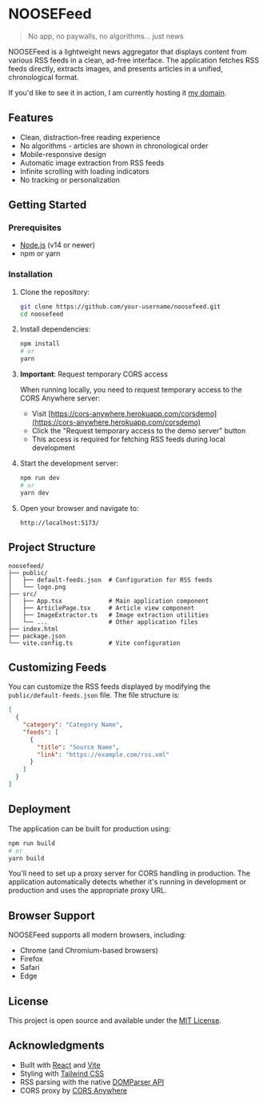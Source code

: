 # NOOSEFeed

> No app, no paywalls, no algorithms... just news

NOOSEFeed is a lightweight news aggregator that displays content from various RSS feeds in a clean, ad-free interface. The application fetches RSS feeds directly, extracts images, and presents articles in a unified, chronological format.

If you'd like to see it in action, I am currently hosting it [my domain](https://warriorlife.ca/).

## Features

- Clean, distraction-free reading experience
- No algorithms - articles are shown in chronological order
- Mobile-responsive design
- Automatic image extraction from RSS feeds
- Infinite scrolling with loading indicators
- No tracking or personalization

## Getting Started

### Prerequisites

- [Node.js](https://nodejs.org/) (v14 or newer)
- npm or yarn

### Installation

1. Clone the repository:
   ```bash
   git clone https://github.com/your-username/noosefeed.git
   cd noosefeed
   ```

2. Install dependencies:
   ```bash
   npm install
   # or
   yarn
   ```

3. **Important**: Request temporary CORS access

   When running locally, you need to request temporary access to the CORS Anywhere server:
   - Visit [https://cors-anywhere.herokuapp.com/corsdemo](https://cors-anywhere.herokuapp.com/corsdemo)
   - Click the "Request temporary access to the demo server" button
   - This access is required for fetching RSS feeds during local development

4. Start the development server:
   ```bash
   npm run dev
   # or
   yarn dev
   ```

5. Open your browser and navigate to:
   ```
   http://localhost:5173/
   ```

## Project Structure

```
noosefeed/
├── public/
│   ├── default-feeds.json  # Configuration for RSS feeds
│   └── logo.png
├── src/
│   ├── App.tsx             # Main application component
│   ├── ArticlePage.tsx     # Article view component
│   ├── ImageExtractor.ts   # Image extraction utilities
│   └── ...                 # Other application files
├── index.html
├── package.json
└── vite.config.ts          # Vite configuration
```

## Customizing Feeds

You can customize the RSS feeds displayed by modifying the `public/default-feeds.json` file. The file structure is:

```json
[
  {
    "category": "Category Name",
    "feeds": [
      {
        "title": "Source Name",
        "link": "https://example.com/rss.xml"
      }
    ]
  }
]
```

## Deployment

The application can be built for production using:

```bash
npm run build
# or
yarn build
```

You'll need to set up a proxy server for CORS handling in production. The application automatically detects whether it's running in development or production and uses the appropriate proxy URL.

## Browser Support

NOOSEFeed supports all modern browsers, including:
- Chrome (and Chromium-based browsers)
- Firefox
- Safari
- Edge

## License

This project is open source and available under the [MIT License](LICENSE).

## Acknowledgments

- Built with [React](https://reactjs.org/) and [Vite](https://vitejs.dev/)
- Styling with [Tailwind CSS](https://tailwindcss.com/)
- RSS parsing with the native [DOMParser API](https://developer.mozilla.org/en-US/docs/Web/API/DOMParser)
- CORS proxy by [CORS Anywhere](https://github.com/Rob--W/cors-anywhere)
